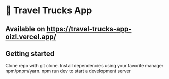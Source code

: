 # 🚀 Travel Trucks App
## Available on https://travel-trucks-app-oizl.vercel.app/

## Getting started

Clone repo with git clone. Install dependencies using your favorite manager npm/pnpm/yarn.
npm run dev to start a development server

